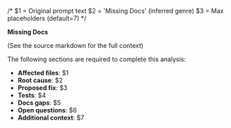 /*
  $1 = Original prompt text
  $2 = 'Missing Docs' (inferred genre)
  $3 = Max placeholders (default=7)
*/

**Missing Docs**

(See the source markdown for the full context)

The following sections are required to complete this analysis:

- **Affected files**: $1
- **Root cause**: $2
- **Proposed fix**: $3
- **Tests**: $4
- **Docs gaps**: $5
- **Open questions**: $6
- **Additional context**: $7
